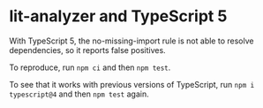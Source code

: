 # lit-analyzer and TypeScript 5

With TypeScript 5, the no-missing-import rule is not able to resolve dependencies, so it reports false positives.

To reproduce, run `npm ci` and then `npm test`.

To see that it works with previous versions of TypeScript, run `npm i typescript@4` and then `npm test` again.
